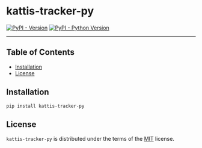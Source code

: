 # kattis-tracker-py

[![PyPI - Version](https://img.shields.io/pypi/v/kattis-tracker-py.svg)](https://pypi.org/project/kattis-tracker-py)
[![PyPI - Python Version](https://img.shields.io/pypi/pyversions/kattis-tracker-py.svg)](https://pypi.org/project/kattis-tracker-py)

-----

## Table of Contents

- [Installation](#installation)
- [License](#license)

## Installation

```console
pip install kattis-tracker-py
```

## License

`kattis-tracker-py` is distributed under the terms of the [MIT](https://spdx.org/licenses/MIT.html) license.

